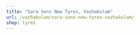 ```yaml
---
title: "Sara Sons New Tyres, Vazhakulam"
url: /vazhakulam/sara-sons-new-tyres-vazhakulam/
shop: tyres
---
```

